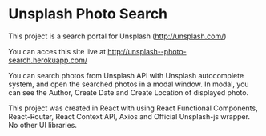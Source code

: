 # Unsplash Photo Search

This project is a search portal for Unsplash (http://unsplash.com/)  

You can acces this site live at http://unsplash--photo-search.herokuapp.com/  

You can search photos from Unsplash API with Unsplash autocomplete system, and open the searched photos in a modal window. 
In modal, you can see the Author, Create Date and Create Location of displayed photo.
  
This project was created in React with using React Functional Components, React-Router, React Context API, Axios and Official Unsplash-js wrapper. No other UI libraries. 